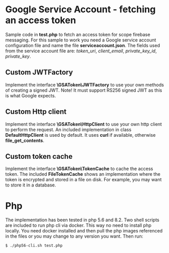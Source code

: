 # Google Service Account - fetching an access token

Sample code in **test.php** to fetch an access token for scope firebase messaging.
For this sample to work you need a Google service account configuration file and name the file 
**serviceaccount.json**.
The fields used from the service account file are: *token_uri*, *client_email*, *private_key_id*, *private_key*.



## Custom JWTFactory

Implement the interface **\GSAToken\JWTFactory** to use your own methods of creating a signed JWT. Note! It must support RS256 signed JWT as this is what Google expects.

## Custom Http client

Implement the interface **\GSAToken\HttpClient** to use your own http client to perform the request.
An included implementation in class **DefaultHttpClient** is used by default. It uses **curl** if available, otherwise **file_get_contents**.

## Custom token cache

Implement the interface **\GSAToken\TokenCache** to cache the access token. The included **FileTokenCache** shows an implementation where the token is encrypted and stored in a file on disk. For example, you may want to store it in a database.

# Php 

The implementation has been tested in php 5.6 and 8.2. Two shell scripts are included to run php cli via docker. This way no need to install php locally. You need docker installed and then pull the php images referenced in the files or you may change to any version you want. Then run:

```
$ ./php56-cli.sh test.php
```